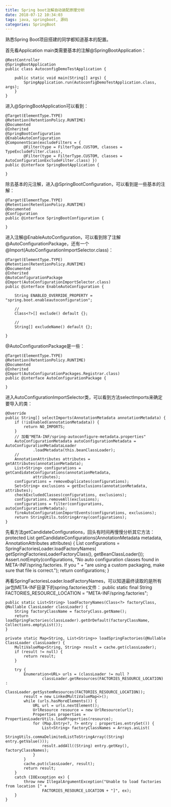 ```yaml
---
title: Spring boot注解自动装配原理分析
date: 2018-07-12 10:34:03
tags: java, springboot, 源码
categories: SpringBoot
---
```

熟悉Spring Boot项目搭建的同学都知道基本的配置。

首先看Application main类需要基本的注解@SpringBootApplication：

	@RestController
	@SpringBootApplication
	public class AutoconfigDemoTestApplication {
	
		public static void main(String[] args) {
			SpringApplication.run(AutoconfigDemoTestApplication.class, args);
		}
	}

<!-- more -->

进入@SpringBootApplication可以看到：

	@Target(ElementType.TYPE)
	@Retention(RetentionPolicy.RUNTIME)
	@Documented
	@Inherited
	@SpringBootConfiguration
	@EnableAutoConfiguration
	@ComponentScan(excludeFilters = {
			@Filter(type = FilterType.CUSTOM, classes = TypeExcludeFilter.class),
			@Filter(type = FilterType.CUSTOM, classes = AutoConfigurationExcludeFilter.class) })
	public @interface SpringBootApplication {
	
	}

除去基本的元注解，进入@SpringBootConfiguration，可以看到是一些基本的注解：

	@Target(ElementType.TYPE)
	@Retention(RetentionPolicy.RUNTIME)
	@Documented
	@Configuration
	public @interface SpringBootConfiguration {
	
	}

进入注解@EnableAutoConfiguration，可以看到除了注解@AutoConfigurationPackage，还有一个@Import(AutoConfigurationImportSelector.class)：

	@Target(ElementType.TYPE)
	@Retention(RetentionPolicy.RUNTIME)
	@Documented
	@Inherited
	@AutoConfigurationPackage
	@Import(AutoConfigurationImportSelector.class)
	public @interface EnableAutoConfiguration {
	
		String ENABLED_OVERRIDE_PROPERTY = "spring.boot.enableautoconfiguration";
	
		//
		Class<?>[] exclude() default {};
	
		//
		String[] excludeName() default {};
	
	}

@AutoConfigurationPackage是一些：

	@Target(ElementType.TYPE)
	@Retention(RetentionPolicy.RUNTIME)
	@Documented
	@Inherited
	@Import(AutoConfigurationPackages.Registrar.class)
	public @interface AutoConfigurationPackage {
	
	}

进入AutoConfigurationImportSelector类，可以看到方法selectImports来确定要导入的类：

	@Override
	public String[] selectImports(AnnotationMetadata annotationMetadata) {
		if (!isEnabled(annotationMetadata)) {
			return NO_IMPORTS;
		}
		// 加载"META-INF/spring-autoconfigure-metadata.properties"
		AutoConfigurationMetadata autoConfigurationMetadata = AutoConfigurationMetadataLoader
				.loadMetadata(this.beanClassLoader);
		//
		AnnotationAttributes attributes = getAttributes(annotationMetadata);
		List<String> configurations = getCandidateConfigurations(annotationMetadata,
				attributes);
		configurations = removeDuplicates(configurations);
		Set<String> exclusions = getExclusions(annotationMetadata, attributes);
		checkExcludedClasses(configurations, exclusions);
		configurations.removeAll(exclusions);
		configurations = filter(configurations, autoConfigurationMetadata);
		fireAutoConfigurationImportEvents(configurations, exclusions);
		return StringUtils.toStringArray(configurations);
	}

先看方法getCandidateConfigurations，回头有时间再慢慢分析其它方法：
	protected List<String> getCandidateConfigurations(AnnotationMetadata metadata,
			AnnotationAttributes attributes) {
		List<String> configurations = SpringFactoriesLoader.loadFactoryNames(
				getSpringFactoriesLoaderFactoryClass(), getBeanClassLoader());
		Assert.notEmpty(configurations,
				"No auto configuration classes found in META-INF/spring.factories. If you "
						+ "are using a custom packaging, make sure that file is correct.");
		return configurations;
	}

再看SpringFactoriesLoader.loadFactoryNames，可以知道最终读取的是所有jar包META-INF目录下的spring.factories文件：
	public static final String FACTORIES_RESOURCE_LOCATION = "META-INF/spring.factories";

	public static List<String> loadFactoryNames(Class<?> factoryClass, @Nullable ClassLoader classLoader) {
		String factoryClassName = factoryClass.getName();
		return loadSpringFactories(classLoader).getOrDefault(factoryClassName, Collections.emptyList());
	}

	private static Map<String, List<String>> loadSpringFactories(@Nullable ClassLoader classLoader) {
		MultiValueMap<String, String> result = cache.get(classLoader);
		if (result != null) {
			return result;
		}

		try {
			Enumeration<URL> urls = (classLoader != null ?
					classLoader.getResources(FACTORIES_RESOURCE_LOCATION) :
					ClassLoader.getSystemResources(FACTORIES_RESOURCE_LOCATION));
			result = new LinkedMultiValueMap<>();
			while (urls.hasMoreElements()) {
				URL url = urls.nextElement();
				UrlResource resource = new UrlResource(url);
				Properties properties = PropertiesLoaderUtils.loadProperties(resource);
				for (Map.Entry<?, ?> entry : properties.entrySet()) {
					List<String> factoryClassNames = Arrays.asList(
							StringUtils.commaDelimitedListToStringArray((String) entry.getValue()));
					result.addAll((String) entry.getKey(), factoryClassNames);
				}
			}
			cache.put(classLoader, result);
			return result;
		}
		catch (IOException ex) {
			throw new IllegalArgumentException("Unable to load factories from location [" +
					FACTORIES_RESOURCE_LOCATION + "]", ex);
		}
	}